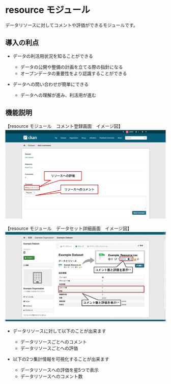 # resource モジュール

データリソースに対してコメントや評価ができるモジュールです。

## 導入の利点

* データの利活用状況を知ることができる
  * データの公開や整備の計画を立てる際の指針になる
  * オープンデータの重要性をより認識することができる

* データへの問い合わせが簡単にできる
  * データへの理解が進み、利活用が進む

## 機能説明

【resource モジュール　コメント登録画面　イメージ図】  
![resource モジュール　コメント登録画面　イメージ図](../assets/register_resource_comment.jpg)

【resource モジュール　データセット詳細画面　イメージ図】  
![resource モジュール　データセット詳細画面　イメージ図](../assets/comments_rating_image.jpg)  

* データリソースに対して以下のことが出来ます
  * データリソースごとへのコメント
  * データリソースごとへの評価

* 以下の2つ集計情報を可視化することが出来ます
  * データリソースへの評価を星5つで表示
  * データリソースへのコメント数

